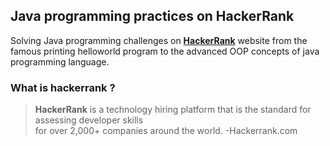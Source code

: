 ## Java programming practices on HackerRank
Solving Java programming challenges on [**HackerRank**](hackerrank.com/) website 
from the famous printing helloworld program to the advanced 
OOP concepts of java programming language.

### What is hackerrank ?

>**HackerRank** is a technology hiring platform that is the standard for assessing developer skills <br>for over 2,000+ companies around the world.
>-Hackerrank.com
